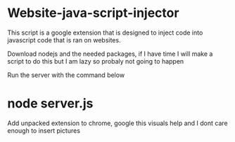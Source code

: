 # Website-java-script-injector
This script is a google extension that is designed to inject code into javascript code that is ran on websites. 

Download nodejs and the needed packages, if I have time I will make a script to do this but I am lazy so probaly not going to happen

Run the server with the command below
# node server.js

Add unpacked extension to chrome, google this visuals help and I dont care enough to insert pictures